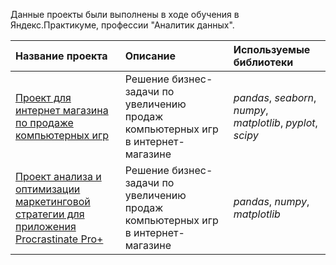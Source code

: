 Данные проекты были выполнены в ходе обучения в Яндекс.Практикуме, профессии "Аналитик данных".

| Название проекта | Описание | Используемые библиотеки | 
| :---------------------- | :---------------------- | :---------------------- |
| [Проект для интернет магазина по продаже компьютерных игр](OnlineGameShop_Project) | Решение бизнес-задачи по увеличению продаж компьютерных игр в интернет-магазине| *pandas*, *seaborn*, *numpy*, *matplotlib*, *pyplot*, *scipy*|
| [Проект анализа и оптимизации маркетинговой стратегии для приложения Procrastinate Pro+](https://github.com/ivanov-source/MyProjects/blob/main/Business%20Indicators%20Analysis/Business%20Indicators%20Analysis.ipynb) | Решение бизнес-задачи по увеличению продаж компьютерных игр в интернет-магазине| *pandas*, *numpy*, *matplotlib*|
